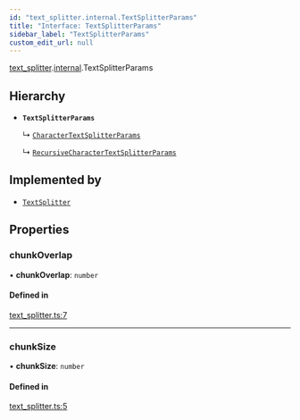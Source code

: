 ```yaml
---
id: "text_splitter.internal.TextSplitterParams"
title: "Interface: TextSplitterParams"
sidebar_label: "TextSplitterParams"
custom_edit_url: null
---
```


[text_splitter](../modules/text_splitter.md).[internal](../modules/text_splitter.internal.md).TextSplitterParams

## Hierarchy

- **`TextSplitterParams`**

  ↳ [`CharacterTextSplitterParams`](text_splitter.CharacterTextSplitterParams.md)

  ↳ [`RecursiveCharacterTextSplitterParams`](text_splitter.RecursiveCharacterTextSplitterParams.md)

## Implemented by

- [`TextSplitter`](../classes/text_splitter.internal.TextSplitter.md)

## Properties

### chunkOverlap

• **chunkOverlap**: `number`

#### Defined in

[text_splitter.ts:7](https://github.com/hwchase17/langchainjs/blob/f0c297a/langchain/text_splitter.ts#L7)

___

### chunkSize

• **chunkSize**: `number`

#### Defined in

[text_splitter.ts:5](https://github.com/hwchase17/langchainjs/blob/f0c297a/langchain/text_splitter.ts#L5)
